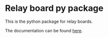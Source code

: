 # Relay board py package
This is the python package for relay boards.

The documentation can be found [here](https://github.com/MichaelHopfengaertner/relay-board-py/tree/main/doc).
